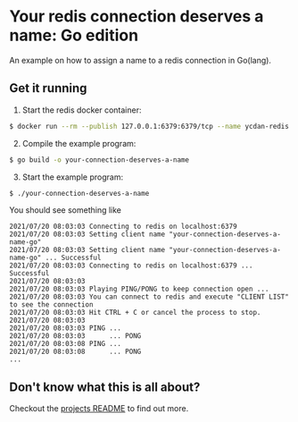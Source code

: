# Your redis connection deserves a name: Go edition

An example on how to assign a name to a redis connection in Go(lang).

## Get it running

1. Start the redis docker container:
```sh
$ docker run --rm --publish 127.0.0.1:6379:6379/tcp --name ycdan-redis --detach redis:6.2.4
```

2. Compile the example program:
```sh
$ go build -o your-connection-deserves-a-name
```

3. Start the example program:
```sh
$ ./your-connection-deserves-a-name
```

You should see something like

```
2021/07/20 08:03:03 Connecting to redis on localhost:6379
2021/07/20 08:03:03 Setting client name "your-connection-deserves-a-name-go"
2021/07/20 08:03:03 Setting client name "your-connection-deserves-a-name-go" ... Successful
2021/07/20 08:03:03 Connecting to redis on localhost:6379 ... Successful
2021/07/20 08:03:03
2021/07/20 08:03:03 Playing PING/PONG to keep connection open ...
2021/07/20 08:03:03 You can connect to redis and execute "CLIENT LIST" to see the connection
2021/07/20 08:03:03 Hit CTRL + C or cancel the process to stop.
2021/07/20 08:03:03
2021/07/20 08:03:03 PING ...
2021/07/20 08:03:03      ... PONG
2021/07/20 08:03:08 PING ...
2021/07/20 08:03:08      ... PONG
...
```

## Don't know what this is all about?

Checkout the [projects README](https://github.com/andygrunwald/your-connection-deserves-a-name#readme) to find out more.
